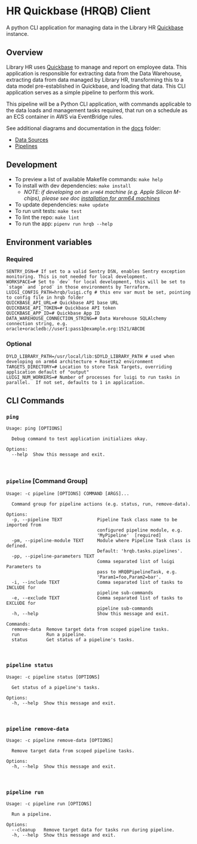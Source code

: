 # HR Quickbase (HRQB) Client

A python CLI application for managing data in the Library HR [Quickbase](https://www.quickbase.com/) instance.

## Overview

Library HR uses [Quickbase](https://www.quickbase.com/) to manage and report on employee data.  This application is responsible for 
extracting data from the Data Warehouse, extracting data from data managed by Library HR, transforming this to a data model pre-established
in Quickbase, and loading that data.  This CLI application serves as a simple pipeline to perform this work.

This pipeline will be a Python CLI application, with commands applicable to the data loads and management tasks required, that run on a 
schedule as an ECS container in AWS via EventBridge rules.

See additional diagrams and documentation in the [docs](docs) folder:
- [Data Sources](docs/data_sources.md)
- [Pipelines](docs/pipelines.md)

## Development

- To preview a list of available Makefile commands: `make help`
- To install with dev dependencies: `make install`
  - _NOTE: if developing on an `arm64` machine (e.g. Apple Silicon M-chips), please see doc [installation for arm64 machines](docs/arm64_installation.md)_
- To update dependencies: `make update`
- To run unit tests: `make test`
- To lint the repo: `make lint`
- To run the app: `pipenv run hrqb --help`

## Environment variables

### Required

```shell
SENTRY_DSN=# If set to a valid Sentry DSN, enables Sentry exception monitoring. This is not needed for local development.
WORKSPACE=# Set to `dev` for local development, this will be set to `stage` and `prod` in those environments by Terraform.
LUIGI_CONFIG_PATH=hrqb/luigi.cfg # this env var must be set, pointing to config file in hrqb folder
QUICKBASE_API_URL=# Quickbase API base URL
QUICKBASE_API_TOKEN=# Quickbase API token
QUICKBASE_APP_ID=# Quickbase App ID
DATA_WAREHOUSE_CONNECTION_STRING=# Data Warehouse SQLAlchemy connection string, e.g. oracle+oracledb://user1:pass1@example.org:1521/ABCDE
```

### Optional

```shell
DYLD_LIBRARY_PATH=/usr/local/lib:$DYLD_LIBRARY_PATH # used when developing on arm64 architecture + Rosetta2 environment
TARGETS_DIRECTORY=# Location to store Task Targets, overriding application default of "output"
LUIGI_NUM_WORKERS=# Number of processes for luigi to run tasks in parallel.  If not set, defaults to 1 in application.  
```

## CLI Commands

### `ping`
```text
Usage: ping [OPTIONS]

  Debug command to test application initializes okay.

Options:
  --help  Show this message and exit.
```
<br>


### `pipeline` [Command Group]

```text
Usage: -c pipeline [OPTIONS] COMMAND [ARGS]...

  Command group for pipeline actions (e.g. status, run, remove-data).

Options:
  -p, --pipeline TEXT             Pipeline Task class name to be imported from
                                  configured pipeline module, e.g.
                                  'MyPipeline'  [required]
  -pm, --pipeline-module TEXT     Module where Pipeline Task class is defined.
                                  Default: 'hrqb.tasks.pipelines'.
  -pp, --pipeline-parameters TEXT
                                  Comma separated list of luigi Parameters to
                                  pass to HRQBPipelineTask, e.g.
                                  'Param1=foo,Param2=bar'.
  -i, --include TEXT              Comma separated list of tasks to INCLUDE for
                                  pipeline sub-commands
  -e, --exclude TEXT              Comma separated list of tasks to EXCLUDE for
                                  pipeline sub-commands
  -h, --help                      Show this message and exit.

Commands:
  remove-data  Remove target data from scoped pipeline tasks.
  run          Run a pipeline.
  status       Get status of a pipeline's tasks.
```
<br>


### `pipeline status`
```text
Usage: -c pipeline status [OPTIONS]

  Get status of a pipeline's tasks.

Options:
  -h, --help  Show this message and exit.
```
<br>


### `pipeline remove-data`
```text
Usage: -c pipeline remove-data [OPTIONS]

  Remove target data from scoped pipeline tasks.

Options:
  -h, --help  Show this message and exit.
```
<br>


### `pipeline run`
```text
Usage: -c pipeline run [OPTIONS]

  Run a pipeline.

Options:
  --cleanup   Remove target data for tasks run during pipeline.
  -h, --help  Show this message and exit.
```

